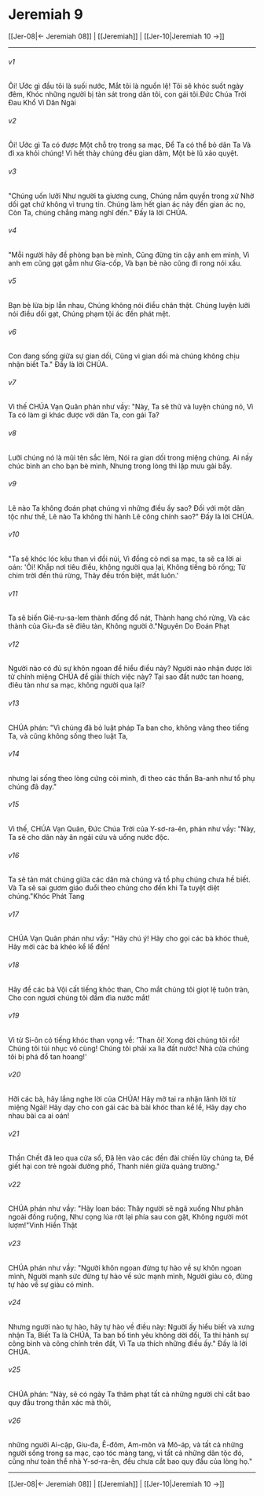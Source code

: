 # Jeremiah 9

[[Jer-08|← Jeremiah 08]] | [[Jeremiah]] | [[Jer-10|Jeremiah 10 →]]
***



###### v1 
Ôi! Ước gì đầu tôi là suối nước, Mắt tôi là nguồn lệ! Tôi sẽ khóc suốt ngày đêm, Khóc những người bị tàn sát trong dân tôi, con gái tôi.Đức Chúa Trời Đau Khổ Vì Dân Ngài 

###### v2 
Ôi! Ước gì Ta có được Một chỗ trọ trong sa mạc, Để Ta có thể bỏ dân Ta Và đi xa khỏi chúng! Vì hết thảy chúng đều gian dâm, Một bè lũ xảo quyệt. 

###### v3 
"Chúng uốn lưỡi Như người ta giương cung, Chúng nắm quyền trong xứ Nhờ dối gạt chứ không vì trung tín. Chúng làm hết gian ác này đến gian ác nọ, Còn Ta, chúng chẳng màng nghĩ đến." Đấy là lời CHÚA. 

###### v4 
"Mỗi người hãy đề phòng bạn bè mình, Cũng đừng tin cậy anh em mình, Vì anh em cũng gạt gẫm như Gia-cốp, Và bạn bè nào cũng đi rong nói xấu. 

###### v5 
Bạn bè lừa bịp lẫn nhau, Chúng không nói điều chân thật. Chúng luyện lưỡi nói điều dối gạt, Chúng phạm tội ác đến phát mệt. 

###### v6 
Con đang sống giữa sự gian dối, Cũng vì gian dối mà chúng không chịu nhận biết Ta." Đấy là lời CHÚA. 

###### v7 
Vì thế CHÚA Vạn Quân phán như vầy: "Này, Ta sẽ thử và luyện chúng nó, Vì Ta có làm gì khác được với dân Ta, con gái Ta? 

###### v8 
Lưỡi chúng nó là mũi tên sắc lẻm, Nói ra gian dối trong miệng chúng. Ai nấy chúc bình an cho bạn bè mình, Nhưng trong lòng thì lập mưu gài bẫy. 

###### v9 
Lẽ nào Ta không đoán phạt chúng vì những điều ấy sao? Đối với một dân tộc như thế, Lẽ nào Ta không thi hành Lẽ công chính sao?" Đấy là lời CHÚA. 

###### v10 
"Ta sẽ khóc lóc kêu than vì đồi núi, Vì đồng cỏ nơi sa mạc, ta sẽ ca lời ai oán: 'Ôi! Khắp nơi tiêu điều, không người qua lại, Không tiếng bò rống; Từ chim trời đến thú rừng, Thảy đều trốn biệt, mất luôn.' 

###### v11 
Ta sẽ biến Giê-ru-sa-lem thành đống đổ nát, Thành hang chó rừng, Và các thành của Giu-đa sẽ điêu tàn, Không người ở."Nguyên Do Đoán Phạt 

###### v12 
Người nào có đủ sự khôn ngoan để hiểu điều này? Người nào nhận được lời từ chính miệng CHÚA để giải thích việc này? Tại sao đất nước tan hoang, điêu tàn như sa mạc, không người qua lại? 

###### v13 
CHÚA phán: "Vì chúng đã bỏ luật pháp Ta ban cho, không vâng theo tiếng Ta, và cũng không sống theo luật Ta, 

###### v14 
nhưng lại sống theo lòng cứng cỏi mình, đi theo các thần Ba-anh như tổ phụ chúng đã dạy." 

###### v15 
Vì thế, CHÚA Vạn Quân, Đức Chúa Trời của Y-sơ-ra-ên, phán như vầy: "Này, Ta sẽ cho dân này ăn ngải cứu và uống nước độc. 

###### v16 
Ta sẽ tản mát chúng giữa các dân mà chúng và tổ phụ chúng chưa hề biết. Và Ta sẽ sai gươm giáo đuổi theo chúng cho đến khi Ta tuyệt diệt chúng."Khóc Phát Tang 

###### v17 
CHÚA Vạn Quân phán như vầy: "Hãy chú ý! Hãy cho gọi các bà khóc thuê, Hãy mời các bà khéo kể lể đến! 

###### v18 
Hãy để các bà Vội cất tiếng khóc than, Cho mắt chúng tôi giọt lệ tuôn tràn, Cho con ngươi chúng tôi đầm đìa nước mắt! 

###### v19 
Vì từ Si-ôn có tiếng khóc than vọng về: 'Than ôi! Xong đời chúng tôi rồi! Chúng tôi tủi nhục vô cùng! Chúng tôi phải xa lìa đất nước! Nhà cửa chúng tôi bị phá đổ tan hoang!' 

###### v20 
Hỡi các bà, hãy lắng nghe lời của CHÚA! Hãy mở tai ra nhận lãnh lời từ miệng Ngài! Hãy dạy cho con gái các bà bài khóc than kể lể, Hãy dạy cho nhau bài ca ai oán! 

###### v21 
Thần Chết đã leo qua cửa sổ, Đã lẻn vào các đền đài chiến lũy chúng ta, Để giết hại con trẻ ngoài đường phố, Thanh niên giữa quảng trường." 

###### v22 
CHÚA phán như vầy: "Hãy loan báo: Thây người sẽ ngã xuống Như phân ngoài đồng ruộng, Như cọng lúa rớt lại phía sau con gặt, Không người mót lượm!"Vinh Hiển Thật 

###### v23 
CHÚA phán như vầy: "Người khôn ngoan đừng tự hào về sự khôn ngoan mình, Người mạnh sức đừng tự hào về sức mạnh mình, Người giàu có, đừng tự hào về sự giàu có mình. 

###### v24 
Nhưng người nào tự hào, hãy tự hào về điều này: Người ấy hiểu biết và xưng nhận Ta, Biết Ta là CHÚA, Ta ban bố tình yêu không dời đổi, Ta thi hành sự công bình và công chính trên đất, Vì Ta ưa thích những điều ấy." Đấy là lời CHÚA. 

###### v25 
CHÚA phán: "Này, sẽ có ngày Ta thăm phạt tất cả những người chỉ cắt bao quy đầu trong thân xác mà thôi, 

###### v26 
những người Ai-cập, Giu-đa, Ê-đôm, Am-môn và Mô-áp, và tất cả những người sống trong sa mạc, cạo tóc màng tang, vì tất cả những dân tộc đó, cũng như toàn thể nhà Y-sơ-ra-ên, đều chưa cắt bao quy đầu của lòng họ."

***
[[Jer-08|← Jeremiah 08]] | [[Jeremiah]] | [[Jer-10|Jeremiah 10 →]]

